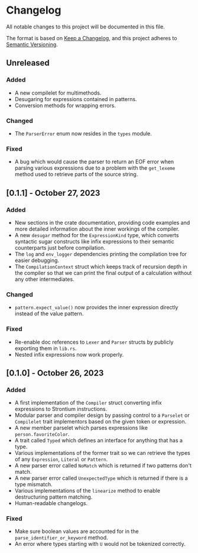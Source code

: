 # Changelog

All notable changes to this project will be documented in this file.

The format is based on [Keep a Changelog](https://keepachangelog.com/en/1.0.0/),
and this project adheres to [Semantic Versioning](https://semver.org/spec/v2.0.0.html).

<!--
    Add new changelog entries here.
    Each entry may be annotated with "Added", "Changed", "Removed", and "Fixed" titles.

    Example:

    ## [1.0.0] - May 16, 2022

    ### Added
    - New visual identity.

    ### Changed
    - Start using "changelog" over "change log" since it's the common usage.

    ### Removed
    - Section about "changelog" vs "CHANGELOG".

    ### Fixed
    - Fix typos in recent README changes.
    - Update outdated unreleased diff link.
-->

## Unreleased

### Added

- A new compilelet for multimethods.
- Desugaring for expressions contained in patterns.
- Conversion methods for wrapping errors.

### Changed

- The `ParserError` enum now resides in the `types` module.

### Fixed

- A bug which would cause the parser to return an EOF error when parsing various expressions due to a problem with the `get_lexeme` method used to retrieve parts of the source string.

## [0.1.1] - October 27, 2023

### Added

- New sections in the crate documentation, providing code examples and more detailed information about the inner workings of the compiler.
- A new `desugar` method for the `ExpressionKind` type, which converts syntactic sugar constructs like infix expressions to their semantic counterparts just before compilation.
- The `log` and `env_logger` dependencies printing the compilation tree for easier debugging.
- The `CompilationContext` struct which keeps track of recursion depth in the compiler so that we can print the final output of a calculation without any other intermediates.

### Changed

- `pattern.expect_value()` now provides the inner expression directly instead of the value pattern.

### Fixed

- Re-enable doc references to `Lexer` and `Parser` structs by publicly exporting them in `lib.rs`.
- Nested infix expressions now work properly.

## [0.1.0] - October 26, 2023

### Added
- A first implementation of the `Compiler` struct converting infix expressions to Strontium instructions.
- Modular parser and compiler design by passing control to a `Parselet` or `Compilelet` trait implementors based on the given token or expression.
- A new member parselet which parses expressions like `person.favoriteColor`.
- A trait called `Typed` which defines an interface for anything that has a type.
- Various implementations of the former trait so we can retrieve the types of any `Expression`, `Literal` or `Pattern`.
- A new parser error called `NoMatch` which is returned if two patterns don't match.
- A new parser error called `UnexpectedType` which is returned if there is a type mismatch.
- Various implementations of the `linearize` method to enable destructuring pattern matching.
- Human-readable changelogs.

### Fixed
- Make sure boolean values are accounted for in the `parse_identifier_or_keyword` method.
- An error where types starting with `U` would not be tokenized correctly.